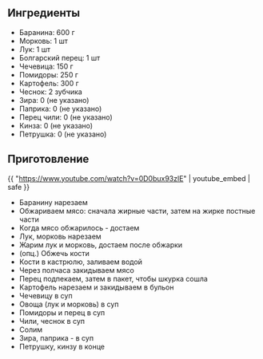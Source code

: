 ## Ингредиенты

- Баранина: 600 г
- Морковь: 1 шт
- Лук: 1 шт
- Болгарский перец: 1 шт
- Чечевица: 150 г
- Помидоры: 250 г
- Картофель: 300 г
- Чеснок: 2 зубчика
- Зира: 0 (не указано)
- Паприка: 0 (не указано)
- Перец чили: 0 (не указано)
- Кинза: 0 (не указано)
- Петрушка: 0 (не указано)

## Приготовление

{{ "https://www.youtube.com/watch?v=0D0bux93zlE" | youtube_embed | safe }}

- Баранину нарезаем
- Обжариваем мясо: сначала жирные части, затем на жирке постные части
- Когда мясо обжарилось - достаем
- Лук, морковь нарезаем
- Жарим лук и морковь, достаем после обжарки
- (опц.) Обжечь кости
- Кости в кастрюлю, заливаем водой
- Через полчаса закидываем мясо
- Перец подпекаем, затем в пакет, чтобы шкурка сошла
- Картофель нарезаем и закидываем в бульон
- Чечевицу в суп
- Овоща (лук и морковь) в суп
- Помидоры и перец в суп
- Чили, чеснок в суп
- Солим
- Зира, паприка - в суп
- Петрушку, кинзу в конце